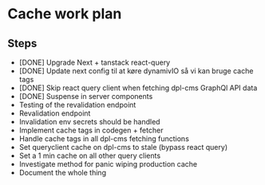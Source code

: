 # Cache work plan

## Steps

* [DONE] Upgrade Next + tanstack react-query
* [DONE] Update next config til at køre dynamivIO så vi kan bruge cache tags
* [DONE] Skip react query client when fetching dpl-cms GraphQl API data
* [DONE] Suspense in server components
* Testing of the revalidation endpoint
* Revalidation endpoint
* Invalidation env secrets should be handled
* Implement cache tags in codegen + fetcher
* Handle cache tags in all dpl-cms fetching functions
* Set queryclient cache on dpl-cms to stale (bypass react query)
* Set a 1 min cache on all other query clients
* Investigate method for panic wiping production cache
* Document the whole thing
